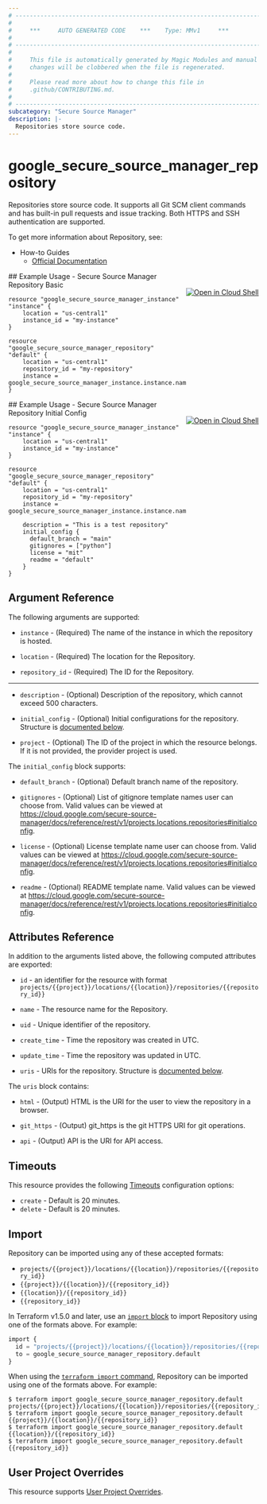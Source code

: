 ```yaml
---
# ----------------------------------------------------------------------------
#
#     ***     AUTO GENERATED CODE    ***    Type: MMv1     ***
#
# ----------------------------------------------------------------------------
#
#     This file is automatically generated by Magic Modules and manual
#     changes will be clobbered when the file is regenerated.
#
#     Please read more about how to change this file in
#     .github/CONTRIBUTING.md.
#
# ----------------------------------------------------------------------------
subcategory: "Secure Source Manager"
description: |-
  Repositories store source code.
---
```


# google_secure_source_manager_repository

Repositories store source code. It supports all Git SCM client commands and has built-in pull requests and issue tracking. Both HTTPS and SSH authentication are supported.


To get more information about Repository, see:

* How-to Guides
    * [Official Documentation](https://cloud.google.com/secure-source-manager/docs/overview)

<div class = "oics-button" style="float: right; margin: 0 0 -15px">
  <a href="https://console.cloud.google.com/cloudshell/open?cloudshell_git_repo=https%3A%2F%2Fgithub.com%2Fterraform-google-modules%2Fdocs-examples.git&cloudshell_image=gcr.io%2Fcloudshell-images%2Fcloudshell%3Alatest&cloudshell_print=.%2Fmotd&cloudshell_tutorial=.%2Ftutorial.md&cloudshell_working_dir=secure_source_manager_repository_basic&open_in_editor=main.tf" target="_blank">
    <img alt="Open in Cloud Shell" src="//gstatic.com/cloudssh/images/open-btn.svg" style="max-height: 44px; margin: 32px auto; max-width: 100%;">
  </a>
</div>
## Example Usage - Secure Source Manager Repository Basic


```hcl
resource "google_secure_source_manager_instance" "instance" {
    location = "us-central1"
    instance_id = "my-instance"
}

resource "google_secure_source_manager_repository" "default" {
    location = "us-central1"
    repository_id = "my-repository"
    instance = google_secure_source_manager_instance.instance.name
}
```
<div class = "oics-button" style="float: right; margin: 0 0 -15px">
  <a href="https://console.cloud.google.com/cloudshell/open?cloudshell_git_repo=https%3A%2F%2Fgithub.com%2Fterraform-google-modules%2Fdocs-examples.git&cloudshell_image=gcr.io%2Fcloudshell-images%2Fcloudshell%3Alatest&cloudshell_print=.%2Fmotd&cloudshell_tutorial=.%2Ftutorial.md&cloudshell_working_dir=secure_source_manager_repository_initial_config&open_in_editor=main.tf" target="_blank">
    <img alt="Open in Cloud Shell" src="//gstatic.com/cloudssh/images/open-btn.svg" style="max-height: 44px; margin: 32px auto; max-width: 100%;">
  </a>
</div>
## Example Usage - Secure Source Manager Repository Initial Config


```hcl
resource "google_secure_source_manager_instance" "instance" {
    location = "us-central1"
    instance_id = "my-instance"
}

resource "google_secure_source_manager_repository" "default" {
    location = "us-central1"
    repository_id = "my-repository"
    instance = google_secure_source_manager_instance.instance.name

    description = "This is a test repository"
    initial_config {
      default_branch = "main"
      gitignores = ["python"]
      license = "mit"
      readme = "default"
    }
}
```

## Argument Reference

The following arguments are supported:


* `instance` -
  (Required)
  The name of the instance in which the repository is hosted.

* `location` -
  (Required)
  The location for the Repository.

* `repository_id` -
  (Required)
  The ID for the Repository.


- - -


* `description` -
  (Optional)
  Description of the repository, which cannot exceed 500 characters.

* `initial_config` -
  (Optional)
  Initial configurations for the repository.
  Structure is [documented below](#nested_initial_config).

* `project` - (Optional) The ID of the project in which the resource belongs.
    If it is not provided, the provider project is used.


<a name="nested_initial_config"></a>The `initial_config` block supports:

* `default_branch` -
  (Optional)
  Default branch name of the repository.

* `gitignores` -
  (Optional)
  List of gitignore template names user can choose from.
  Valid values can be viewed at https://cloud.google.com/secure-source-manager/docs/reference/rest/v1/projects.locations.repositories#initialconfig.

* `license` -
  (Optional)
  License template name user can choose from.
  Valid values can be viewed at https://cloud.google.com/secure-source-manager/docs/reference/rest/v1/projects.locations.repositories#initialconfig.

* `readme` -
  (Optional)
  README template name.
  Valid values can be viewed at https://cloud.google.com/secure-source-manager/docs/reference/rest/v1/projects.locations.repositories#initialconfig.

## Attributes Reference

In addition to the arguments listed above, the following computed attributes are exported:

* `id` - an identifier for the resource with format `projects/{{project}}/locations/{{location}}/repositories/{{repository_id}}`

* `name` -
  The resource name for the Repository.

* `uid` -
  Unique identifier of the repository.

* `create_time` -
  Time the repository was created in UTC.

* `update_time` -
  Time the repository was updated in UTC.

* `uris` -
  URIs for the repository.
  Structure is [documented below](#nested_uris).


<a name="nested_uris"></a>The `uris` block contains:

* `html` -
  (Output)
  HTML is the URI for the user to view the repository in a browser.

* `git_https` -
  (Output)
  git_https is the git HTTPS URI for git operations.

* `api` -
  (Output)
  API is the URI for API access.

## Timeouts

This resource provides the following
[Timeouts](https://developer.hashicorp.com/terraform/plugin/sdkv2/resources/retries-and-customizable-timeouts) configuration options:

- `create` - Default is 20 minutes.
- `delete` - Default is 20 minutes.

## Import


Repository can be imported using any of these accepted formats:

* `projects/{{project}}/locations/{{location}}/repositories/{{repository_id}}`
* `{{project}}/{{location}}/{{repository_id}}`
* `{{location}}/{{repository_id}}`
* `{{repository_id}}`


In Terraform v1.5.0 and later, use an [`import` block](https://developer.hashicorp.com/terraform/language/import) to import Repository using one of the formats above. For example:

```tf
import {
  id = "projects/{{project}}/locations/{{location}}/repositories/{{repository_id}}"
  to = google_secure_source_manager_repository.default
}
```

When using the [`terraform import` command](https://developer.hashicorp.com/terraform/cli/commands/import), Repository can be imported using one of the formats above. For example:

```
$ terraform import google_secure_source_manager_repository.default projects/{{project}}/locations/{{location}}/repositories/{{repository_id}}
$ terraform import google_secure_source_manager_repository.default {{project}}/{{location}}/{{repository_id}}
$ terraform import google_secure_source_manager_repository.default {{location}}/{{repository_id}}
$ terraform import google_secure_source_manager_repository.default {{repository_id}}
```

## User Project Overrides

This resource supports [User Project Overrides](https://registry.terraform.io/providers/hashicorp/google/latest/docs/guides/provider_reference#user_project_override).
